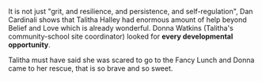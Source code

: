 It is not just "grit, and resilience, and persistence, and
self-regulation", Dan Cardinali shows that Talitha Halley had enormous
amount of help beyond Belief and Love which is already wonderful. Donna
Watkins (Talitha's community-school site coordinator) looked for **every
developmental opportunity**.

Talitha must have said she was scared to go to the Fancy Lunch and Donna
came to her rescue, that is so brave and so sweet.